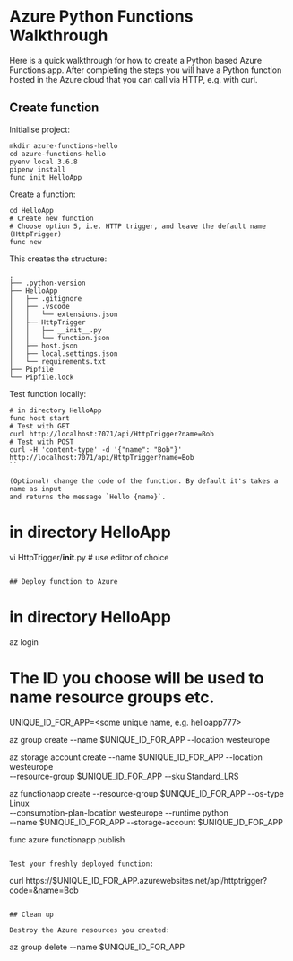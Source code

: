 # Azure Python Functions Walkthrough

Here is a quick walkthrough for how to create a Python based Azure Functions app.
After completing the steps you will have a Python function hosted in the Azure cloud
that you can call via HTTP, e.g. with curl. 

## Create function

Initialise project:

```
mkdir azure-functions-hello
cd azure-functions-hello
pyenv local 3.6.8
pipenv install
func init HelloApp
```

Create a function:

```
cd HelloApp
# Create new function
# Choose option 5, i.e. HTTP trigger, and leave the default name (HttpTrigger)
func new
```

This creates the structure:

```
.
├── .python-version
├── HelloApp
│   ├── .gitignore
│   ├── .vscode
│   │   └── extensions.json
│   ├── HttpTrigger
│   │   ├── __init__.py
│   │   └── function.json
│   ├── host.json
│   ├── local.settings.json
│   └── requirements.txt
├── Pipfile
└── Pipfile.lock
```

Test function locally:

```
# in directory HelloApp
func host start
# Test with GET
curl http://localhost:7071/api/HttpTrigger?name=Bob
# Test with POST
curl -H 'content-type' -d '{"name": "Bob"}' http://localhost:7071/api/HttpTrigger?name=Bob
``

(Optional) change the code of the function. By default it's takes a name as input
and returns the message `Hello {name}`.

```
# in directory HelloApp
vi HttpTrigger/__init__.py  # use editor of choice
```

## Deploy function to Azure

```
# in directory HelloApp


az login

# The ID you choose will be used to name resource groups etc.
UNIQUE_ID_FOR_APP=<some unique name, e.g. helloapp777>

az group create --name $UNIQUE_ID_FOR_APP --location westeurope

az storage account create --name $UNIQUE_ID_FOR_APP --location westeurope \
--resource-group $UNIQUE_ID_FOR_APP --sku Standard_LRS

az functionapp create --resource-group $UNIQUE_ID_FOR_APP --os-type Linux \
--consumption-plan-location westeurope  --runtime python \
--name $UNIQUE_ID_FOR_APP --storage-account $UNIQUE_ID_FOR_APP

func azure functionapp publish
```

Test your freshly deployed function:

```
curl https://$UNIQUE_ID_FOR_APP.azurewebsites.net/api/httptrigger?code=<autogenerated code>\&name=Bob
```

## Clean up

Destroy the Azure resources you created:

```
az group delete --name $UNIQUE_ID_FOR_APP
```
